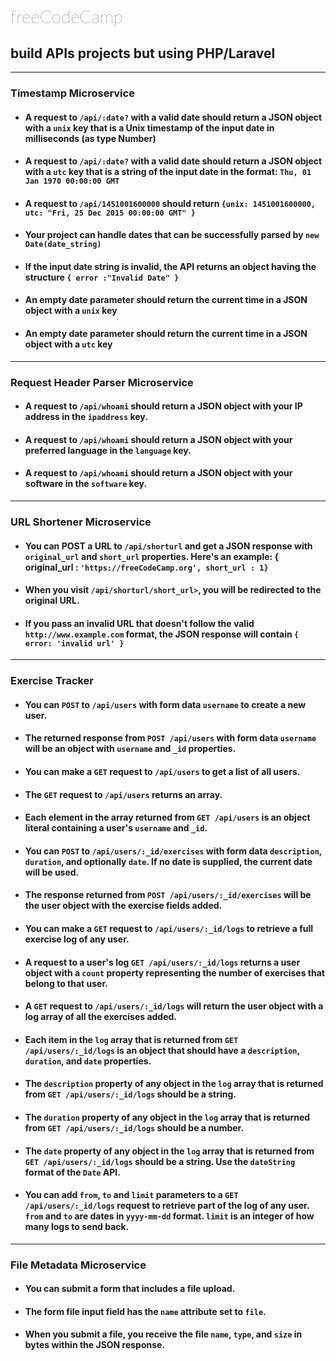 <h1 style="font-family: lato; font-weight:lighter">freeCodeCamp</h1>
    <h2>build APIs projects but using PHP/Laravel</h2>
    <hr>
    <h3>Timestamp Microservice</h3>
    <ul>
        <li>
            <h4> A request to <code>/api/:date?</code> with a valid date should return a JSON object with a
                <code>unix</code>
                key that is a Unix timestamp of the input date in milliseconds (as type Number)</h4>
        </li>
        <li>
            <h4>A request to <code>/api/:date?</code> with a valid date should return a JSON object with a
                <code>utc</code> key
                that is a string of the input date in the format: <code>Thu, 01 Jan 1970 00:00:00 GMT</code></h4>
        </li>
        <li>
            <h4>A request to <code>/api/1451001600000</code> should return <code>{unix: 1451001600000, utc: "Fri, 25 Dec 2015 00:00:00 GMT" }</code></h4>
        </li>
        <li>
            <h4>Your project can handle dates that can be successfully parsed by <code>new Date(date_string)</code></h4>
        </li>
        <li>
            <h4>If the input date string is invalid, the API returns an object having the structure <code>{ error :"Invalid Date" }</code></h4>
        </li>
        <li>
            <h4>An empty date parameter should return the current time in a JSON object with a <code>unix</code> key
            </h4>
        </li>
        <li>
            <h4>An empty date parameter should return the current time in a JSON object with a <code>utc</code> key</h4>
        </li>
    </ul>
    <hr>
    <h3>Request Header Parser Microservice</h3>
    <ul>
        <li>
            <h4>A request to <code>/api/whoami</code> should return a JSON object with your IP address in the
                <code>ipaddress</code> key.
            </h4>
        </li>
        <li>
            <h4>A request to <code>/api/whoami</code> should return a JSON object with your preferred language in the
                <code>language</code> key.
            </h4>
        </li>
        <li>
            <h4>A request to <code>/api/whoami</code> should return a JSON object with your software in the
                <code>software</code> key.
            </h4>
        </li>
    </ul>
    <hr>
    <h3>URL Shortener Microservice</h3>
    <ul>
        <li>
            <h4>You can POST a URL to <code>/api/shorturl</code> and get a JSON response with <code>original_url</code> and <code>short_url</code> properties. Here's an example: { original_url : <code>'https://freeCodeCamp.org', short_url : 1}</code>
            </h4>
        </li>
        <li>
            <h4>When you visit <code>/api/shorturl/short_url></code>, you will be redirected to the original URL.</h4>
        </li>
        <li>
            <h4>If you pass an invalid URL that doesn't follow the valid <code>http://www.example.com</code> format, the
                JSON
                response will contain <code>{ error: 'invalid url' }</code></h4>
        </li>
    </ul>
    <hr>
    <h3>Exercise Tracker</h3>
    <ul>
        <li>
            <h4>You can <code>POST</code> to <code>/api/users</code> with form data <code>username</code> to create a
                new user.</h4>
        </li>
        <li>
            <h4>The returned response from <code>POST /api/users</code> with form data <code>username</code> will be an
                object with <code>username</code> and <code>_id</code> properties.</h4>
        </li>
        <li>
            <h4>You can make a <code>GET</code> request to <code>/api/users</code> to get a list of all users.</h4>
        </li>
        <li>
            <h4>The <code>GET</code> request to <code>/api/users</code> returns an array.</h4>
        </li>
        <li>
            <h4>Each element in the array returned from <code>GET /api/users</code> is an object literal containing a
                user's <code>username</code> and <code>_id</code>.</h4>
        </li>
        <li>
            <h4>You can <code>POST</code> to <code>/api/users/:_id/exercises</code> with form data
                <code>description</code>, <code>duration</code>, and optionally <code>date</code>. If no date is
                supplied, the current date will be used.</h4>
        </li>
        <li>
            <h4>The response returned from <code>POST /api/users/:_id/exercises</code> will be the user object with the
                exercise fields added.</h4>
        </li>
        <li>
            <h4>You can make a <code>GET</code> request to <code>/api/users/:_id/logs</code> to retrieve a full exercise
                log of any user.</h4>
        </li>
        <li>
            <h4>A request to a user's log <code>GET /api/users/:_id/logs</code> returns a user object with a
                <code>count</code> property representing the number of exercises that belong to that user.</h4>
        </li>
        <li>
            <h4>A <code>GET</code> request to <code>/api/users/:_id/logs</code> will return the user object with a log
                array of all the exercises added.</h4>
        </li>
        <li>
            <h4>Each item in the <code>log</code> array that is returned from <code>GET /api/users/:_id/logs</code> is
                an object that should have a <code>description</code>, <code>duration</code>, and <code>date</code>
                properties.</h4>
        </li>
        <li>
            <h4>The <code>description</code> property of any object in the <code>log</code> array that is returned from
                <code>GET /api/users/:_id/logs</code> should be a string.</h4>
        </li>
        <li>
            <h4>The <code>duration</code> property of any object in the <code>log</code> array that is returned from
                <code>GET /api/users/:_id/logs</code> should be a number.</h4>
        </li>
        <li>
            <h4>The <code>date</code> property of any object in the <code>log</code> array that is returned from
                <code>GET /api/users/:_id/logs</code> should be a string. Use the <code>dateString</code> format of the
                <code>Date</code> API.</h4>
        </li>
        <li>
            <h4>You can add <code>from</code>, <code>to</code> and <code>limit</code> parameters to a <code>GET /api/users/:_id/logs</code> request to retrieve part of the log of any user. <code>from</code> and <code>to</code> are dates in <code>yyyy-mm-dd</code> format. <code>limit</code> is an integer of how
                many logs to send back.</h4>
        </li>
    </ul>
    <hr>
    <h3>File Metadata Microservice</h3>
    <ul>
        <li>
            <h4>You can submit a form that includes a file upload.</h4>
        </li>
        <li>
            <h4>The form file input field has the <code>name</code> attribute set to <code>file</code>.</h4>
        </li>
        <li>
            <h4>When you submit a file, you receive the file <code>name</code>, <code>type</code>, and <code>size</code>
                in bytes within the JSON response.</h4>
        </li>
    </ul>
